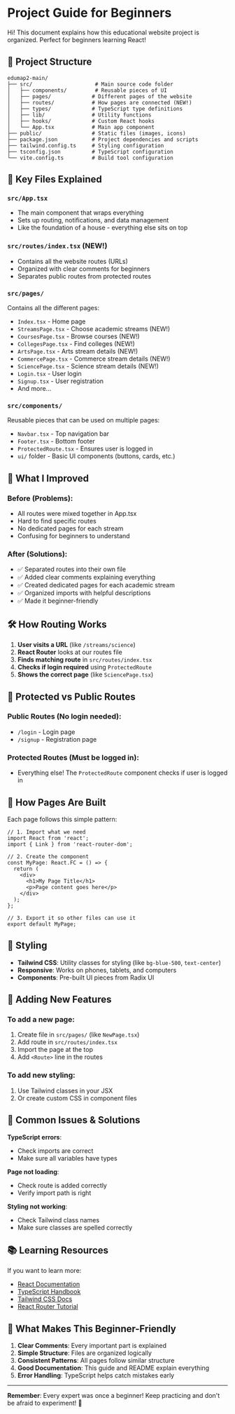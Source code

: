 # Project Guide for Beginners

Hi! This document explains how this educational website project is organized. Perfect for beginners learning React!

## 📁 Project Structure

```
edumap2-main/
├── src/                    # Main source code folder
│   ├── components/         # Reusable pieces of UI
│   ├── pages/             # Different pages of the website
│   ├── routes/            # How pages are connected (NEW!)
│   ├── types/             # TypeScript type definitions
│   ├── lib/               # Utility functions
│   ├── hooks/             # Custom React hooks
│   └── App.tsx            # Main app component
├── public/                # Static files (images, icons)
├── package.json           # Project dependencies and scripts
├── tailwind.config.ts     # Styling configuration
├── tsconfig.json          # TypeScript configuration
└── vite.config.ts         # Build tool configuration
```

## 🧩 Key Files Explained

### `src/App.tsx`
- The main component that wraps everything
- Sets up routing, notifications, and data management
- Like the foundation of a house - everything else sits on top

### `src/routes/index.tsx` (NEW!)
- Contains all the website routes (URLs)
- Organized with clear comments for beginners
- Separates public routes from protected routes

### `src/pages/`
Contains all the different pages:
- `Index.tsx` - Home page
- `StreamsPage.tsx` - Choose academic streams (NEW!)
- `CoursesPage.tsx` - Browse courses (NEW!)
- `CollegesPage.tsx` - Find colleges (NEW!)
- `ArtsPage.tsx` - Arts stream details (NEW!)
- `CommercePage.tsx` - Commerce stream details (NEW!)
- `SciencePage.tsx` - Science stream details (NEW!)
- `Login.tsx` - User login
- `Signup.tsx` - User registration
- And more...

### `src/components/`
Reusable pieces that can be used on multiple pages:
- `Navbar.tsx` - Top navigation bar
- `Footer.tsx` - Bottom footer
- `ProtectedRoute.tsx` - Ensures user is logged in
- `ui/` folder - Basic UI components (buttons, cards, etc.)

## 🎯 What I Improved

### Before (Problems):
- All routes were mixed together in App.tsx
- Hard to find specific routes
- No dedicated pages for each stream
- Confusing for beginners to understand

### After (Solutions):
- ✅ Separated routes into their own file
- ✅ Added clear comments explaining everything
- ✅ Created dedicated pages for each academic stream
- ✅ Organized imports with helpful descriptions
- ✅ Made it beginner-friendly

## 🛠️ How Routing Works

1. **User visits a URL** (like `/streams/science`)
2. **React Router** looks at our routes file
3. **Finds matching route** in `src/routes/index.tsx`
4. **Checks if login required** using `ProtectedRoute`
5. **Shows the correct page** (like `SciencePage.tsx`)

## 🔐 Protected vs Public Routes

### Public Routes (No login needed):
- `/login` - Login page
- `/signup` - Registration page

### Protected Routes (Must be logged in):
- Everything else! The `ProtectedRoute` component checks if user is logged in

## 📱 How Pages Are Built

Each page follows this simple pattern:

```tsx
// 1. Import what we need
import React from 'react';
import { Link } from 'react-router-dom';

// 2. Create the component
const MyPage: React.FC = () => {
  return (
    <div>
      <h1>My Page Title</h1>
      <p>Page content goes here</p>
    </div>
  );
};

// 3. Export it so other files can use it
export default MyPage;
```

## 🎨 Styling

- **Tailwind CSS**: Utility classes for styling (like `bg-blue-500`, `text-center`)
- **Responsive**: Works on phones, tablets, and computers
- **Components**: Pre-built UI pieces from Radix UI

## 🚀 Adding New Features

### To add a new page:
1. Create file in `src/pages/` (like `NewPage.tsx`)
2. Add route in `src/routes/index.tsx`
3. Import the page at the top
4. Add `<Route>` line in the routes

### To add new styling:
1. Use Tailwind classes in your JSX
2. Or create custom CSS in component files

## 🐛 Common Issues & Solutions

**TypeScript errors**: 
- Check imports are correct
- Make sure all variables have types

**Page not loading**:
- Check route is added correctly
- Verify import path is right

**Styling not working**:
- Check Tailwind class names
- Make sure classes are spelled correctly

## 📚 Learning Resources

If you want to learn more:
- [React Documentation](https://react.dev/)
- [TypeScript Handbook](https://www.typescriptlang.org/docs/)
- [Tailwind CSS Docs](https://tailwindcss.com/docs)
- [React Router Tutorial](https://reactrouter.com/en/main/start/tutorial)

## 🎉 What Makes This Beginner-Friendly

1. **Clear Comments**: Every important part is explained
2. **Simple Structure**: Files are organized logically
3. **Consistent Patterns**: All pages follow similar structure
4. **Good Documentation**: This guide and README explain everything
5. **Error Handling**: TypeScript helps catch mistakes early

---

**Remember**: Every expert was once a beginner! Keep practicing and don't be afraid to experiment! 🚀
